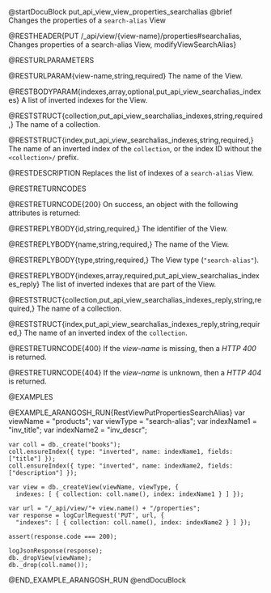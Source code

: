 @startDocuBlock put_api_view_view_properties_searchalias
@brief Changes the properties of a `search-alias` View

@RESTHEADER{PUT /_api/view/{view-name}/properties#searchalias, Changes properties of a search-alias View, modifyViewSearchAlias}

@RESTURLPARAMETERS

@RESTURLPARAM{view-name,string,required}
The name of the View.

@RESTBODYPARAM{indexes,array,optional,put_api_view_searchalias_indexes}
A list of inverted indexes for the View.

@RESTSTRUCT{collection,put_api_view_searchalias_indexes,string,required,}
The name of a collection.

@RESTSTRUCT{index,put_api_view_searchalias_indexes,string,required,}
The name of an inverted index of the `collection`, or the index ID without
the `<collection>/` prefix.

@RESTDESCRIPTION
Replaces the list of indexes of a `search-alias` View.

@RESTRETURNCODES

@RESTRETURNCODE{200}
On success, an object with the following attributes is returned:

@RESTREPLYBODY{id,string,required,}
The identifier of the View.

@RESTREPLYBODY{name,string,required,}
The name of the View.

@RESTREPLYBODY{type,string,required,}
The View type (`"search-alias"`).

@RESTREPLYBODY{indexes,array,required,put_api_view_searchalias_indexes_reply}
The list of inverted indexes that are part of the View.

@RESTSTRUCT{collection,put_api_view_searchalias_indexes_reply,string,required,}
The name of a collection.

@RESTSTRUCT{index,put_api_view_searchalias_indexes_reply,string,required,}
The name of an inverted index of the `collection`.

@RESTRETURNCODE{400}
If the *view-name* is missing, then a *HTTP 400* is returned.

@RESTRETURNCODE{404}
If the *view-name* is unknown, then a *HTTP 404* is returned.

@EXAMPLES

@EXAMPLE_ARANGOSH_RUN{RestViewPutPropertiesSearchAlias}
    var viewName = "products";
    var viewType = "search-alias";
    var indexName1 = "inv_title";
    var indexName2 = "inv_descr";

    var coll = db._create("books");
    coll.ensureIndex({ type: "inverted", name: indexName1, fields: ["title"] });
    coll.ensureIndex({ type: "inverted", name: indexName2, fields: ["description"] });

    var view = db._createView(viewName, viewType, {
      indexes: [ { collection: coll.name(), index: indexName1 } ] });

    var url = "/_api/view/"+ view.name() + "/properties";
    var response = logCurlRequest('PUT', url, {
      "indexes": [ { collection: coll.name(), index: indexName2 } ] });

    assert(response.code === 200);

    logJsonResponse(response);
    db._dropView(viewName);
    db._drop(coll.name());
@END_EXAMPLE_ARANGOSH_RUN
@endDocuBlock
